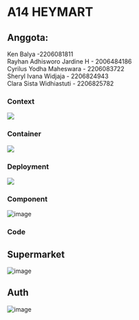# A14 HEYMART

## Anggota:
Ken Balya -2206081811 <br>
Rayhan Adhisworo Jardine H - 2006484186 <br>
Cyrilus Yodha Maheswara - 2206083722 <br>
Sheryl Ivana Widjaja - 2206824943 <br>
Clara Sista Widhiastuti - 2206825782 <br>

### Context
![](https://imgur.com/7xgcptr.jpg)

### Container
![](https://imgur.com/E4Ruy7D.jpg)

### Deployment
![](https://imgur.com/UT4EE5u.jpg)

### Component
![image](https://github.com/claraa26/adpro_lastModul/assets/124903836/6d2e18fe-e358-4d53-a371-f09959a39e86)

###  Code
##   Supermarket
![image](https://github.com/claraa26/adpro_lastModul/assets/124903836/8a2c11bb-d579-4068-848a-baa7ed3c5bbb)

##   Auth
![image](https://github.com/claraa26/adpro_lastModul/assets/124903836/03f80682-4f9c-4926-adab-3eaff36f5c27)



